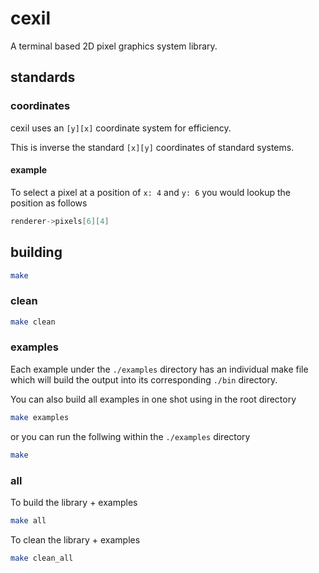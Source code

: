 # cexil

A terminal based 2D pixel graphics system library.

## standards

### coordinates

cexil uses an `[y][x]` coordinate system for efficiency.

This is inverse the standard `[x][y]` coordinates of standard systems.

#### example

To select a pixel at a position of `x: 4` and `y: 6` you would lookup the position as follows

```c
renderer->pixels[6][4]
```

## building

```sh
make
```

### clean

```sh
make clean
```

### examples

Each example under the `./examples` directory has an individual make file which will build the output into its corresponding `./bin` directory.

You can also build all examples in one shot using in the root directory

```sh
make examples
```

or you can run the follwing within the `./examples` directory

```sh
make
```

### all

To build the library + examples

```sh
make all
```

To clean the library + examples

```sh
make clean_all
```

